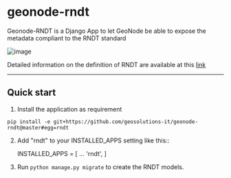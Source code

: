 # geonode-rndt

Geonode-RNDT is a Django App to let GeoNode be able to expose the metadata compliant to the RNDT standard

![image](https://user-images.githubusercontent.com/717359/107668977-91f8ee00-6c91-11eb-8006-80e988dddeef.png)


Detailed information on the definition of RNDT are available at this [link](https://geodati.gov.it/geoportale/)

-----

Quick start
-----------
1. Install the application as requirement
```
pip install -e git+https://github.com/geosolutions-it/geonode-rndt@master#egg=rndt
```

2. Add "rndt" to your INSTALLED_APPS setting like this::

    INSTALLED_APPS = [
        ...
        'rndt',
    ]

3. Run ``python manage.py migrate`` to create the RNDT models.

